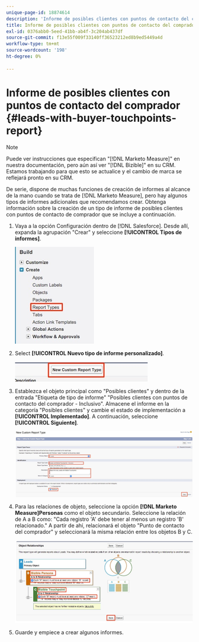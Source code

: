 ```yaml
---
unique-page-id: 18874614
description: 'Informe de posibles clientes con puntos de contacto del comprador: [!DNL Marketo Measure] - Documentación del producto'
title: Informe de posibles clientes con puntos de contacto del comprador
exl-id: 0376abb0-5eed-41bb-ab4f-3c204ab437df
source-git-commit: f13e55f009f33140ff36523212ed8b9ed5449a4d
workflow-type: tm+mt
source-wordcount: '198'
ht-degree: 0%

---
```


# Informe de posibles clientes con puntos de contacto del comprador {#leads-with-buyer-touchpoints-report}

>[!NOTE]
>
>Puede ver instrucciones que especifican &quot;[!DNL Marketo Measure]&quot; en nuestra documentación, pero aún así ver &quot;[!DNL Bizible]&quot; en su CRM. Estamos trabajando para que esto se actualice y el cambio de marca se reflejará pronto en su CRM.

De serie, dispone de muchas funciones de creación de informes al alcance de la mano cuando se trata de [!DNL Marketo Measure], pero hay algunos tipos de informes adicionales que recomendamos crear. Obtenga información sobre la creación de un tipo de informe de posibles clientes con puntos de contacto de comprador que se incluye a continuación.

1. Vaya a la opción Configuración dentro de [!DNL Salesforce]. Desde allí, expanda la agrupación &quot;Crear&quot; y seleccione **[!UICONTROL Tipos de informes]**.

   ![](assets/1.jpg)

1. Select **[!UICONTROL Nuevo tipo de informe personalizado]**.

   ![](assets/2.jpg)

1. Establezca el objeto principal como &quot;Posibles clientes&quot; y dentro de la entrada &quot;Etiqueta de tipo de informe&quot; &quot;Posibles clientes con puntos de contacto del comprador - Inclusivo&quot;. Almacene el informe en la categoría &quot;Posibles clientes&quot; y cambie el estado de implementación a **[!UICONTROL Implementado]**. A continuación, seleccione **[!UICONTROL Siguiente]**.

   ![](assets/3.jpg)

1. Para las relaciones de objeto, seleccione la opción **[!DNL Marketo Measure]Personas** como el objeto secundario. Seleccione la relación de A a B como: &quot;Cada registro &#39;A&#39; debe tener al menos un registro &#39;B&#39; relacionado.&quot; A partir de ahí, relacionará el objeto &quot;Punto de contacto del comprador&quot; y seleccionará la misma relación entre los objetos B y C.

   ![](assets/4.jpg)

1. Guarde y empiece a crear algunos informes.
